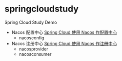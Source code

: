# springcloudstudy
Spring Cloud Study Demo

- Nacos 配置中心 [Spring Cloud 使用 Nacos 作配置中心](https://leehao.me/Spring-Cloud-%E4%BD%BF%E7%94%A8-Nacos-%E4%BD%9C%E9%85%8D%E7%BD%AE%E4%B8%AD%E5%BF%83/)
  - nacosconfig
- Nacos 注册中心 [Spring Cloud 使用 Nacos 作注册中心](https://leehao.me/Spring-Cloud-%E4%BD%BF%E7%94%A8-Nacos-%E4%BD%9C%E6%B3%A8%E5%86%8C%E4%B8%AD%E5%BF%83)
  - nacosprovider
  - nacosconsumer


